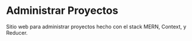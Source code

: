 # Administrar Proyectos

Sitio web para administrar proyectos hecho con el stack MERN, Context, y Reducer.

